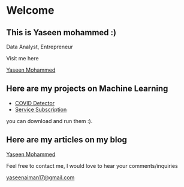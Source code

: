 # Welcome

## This is Yaseen mohammed :)
Data Analyst, Entrepreneur


Visit me here

[Yaseen Mohammed](https://yaseenaimanmohammed.wordpress.com/)

## Here are my projects on Machine Learning
- [COVID Detector](https://github.com/yaseenaiman/COVID19_detector)
- [Service Subscription](https://github.com/yaseenaiman/Service-Subscription)

you can download and run them :).

## Here are my articles on my blog

[Yaseen Mohammed](https://yaseenaimanmohammed.wordpress.com/posts/)


[^1]: 
Feel free to contact me, I would love to hear your comments/inquiries

[yaseenaiman17@gmail.com](https://yaseenaiman17@gmail.com)
